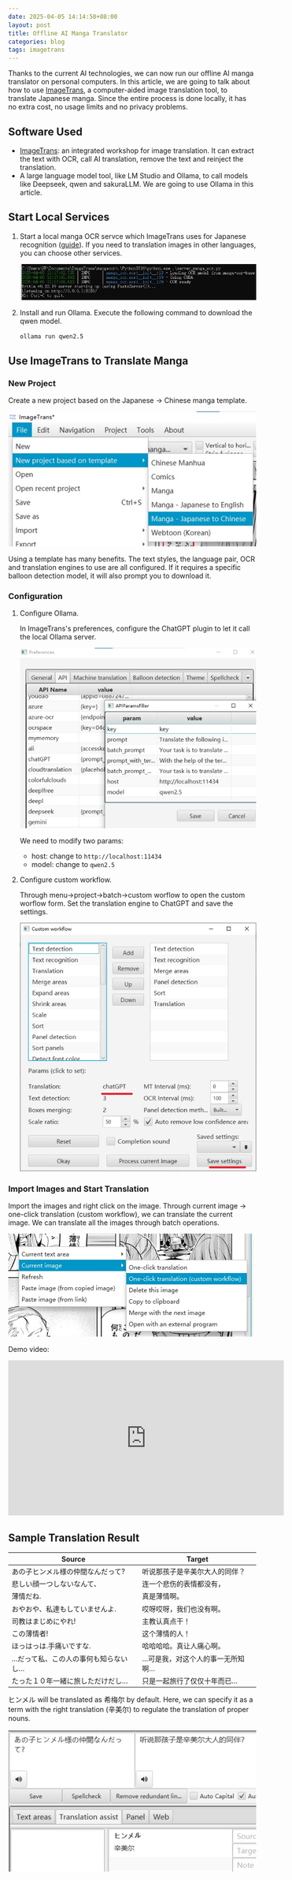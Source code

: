 ```yaml
---
date: 2025-04-05 14:14:50+08:00
layout: post
title: Offline AI Manga Translator
categories: blog
tags: imagetrans
---
```


Thanks to the current AI technologies, we can now run our offline AI manga translator on personal computers. In this article, we are going to talk about how to use [ImageTrans](/imagetrans/), a computer-aided image translation tool, to translate Japanese manga. Since the entire process is done locally, it has no extra cost, no usage limits and no privacy problems.

## Software Used

* [ImageTrans](/imagetrans/): an integrated workshop for image translation. It can extract the text with OCR, call AI translation, remove the text and reinject the translation.
* A large language model tool, like LM Studio and Ollama, to call models like Deepseek, qwen and sakuraLLM. We are going to use Ollama in this article.

## Start Local Services

1. Start a local manga OCR servce which ImageTrans uses for Japanese recognition ([guide](https://github.com/xulihang/ImageTrans_plugins/tree/master/mangaOCR)). If you need to translation images in other languages, you can choose other services.

   ![mangaocr](/album/local-manga-translator/manga-ocr.jpg)
   
2. Install and run Ollama. Execute the following command to download the qwen model.

   ```
   ollama run qwen2.5
   ```
   
## Use ImageTrans to Translate Manga

### New Project

Create a new project based on the Japanese -> Chinese manga template.

![new project](/album/local-manga-translator/new-project.jpg)

Using a template has many benefits. The text styles, the language pair, OCR and translation engines to use are all configured. If it requires a specific balloon detection model, it will also prompt you to download it.

### Configuration

1. Configure Ollama.

   In ImageTrans's preferences, configure the ChatGPT plugin to let it call the local Ollama server.

   ![api settings](/album/local-manga-translator/api-settings.jpg)

   We need to modify two params:

   * host: change to `http://localhost:11434`
   * model: change to `qwen2.5`
   
2. Configure custom workflow.

   Through menu->project->batch->custom worflow to open the custom worflow form. Set the translation engine to ChatGPT and save the settings.

   ![custom workflow](/album/local-manga-translator/custom-workflow.jpg)


### Import Images and Start Translation

Import the images and right click on the image. Through current image -> one-click translation (custom workflow), we can translate the current image. We can translate all the images through batch operations.

![one-click-translation](/album/local-manga-translator/one-click-translation.jpg)

Demo video:

<iframe width="560" height="315" src="https://www.youtube.com/embed/DOS0Kh4Y1g4?si=LCz6oAObFRBKxlVt" title="YouTube video player" frameborder="0" allow="accelerometer; autoplay; clipboard-write; encrypted-media; gyroscope; picture-in-picture; web-share" referrerpolicy="strict-origin-when-cross-origin" allowfullscreen></iframe>

## Sample Translation Result

| Source                  | Target                 |
|---------------------|--------------------|
| あの子ヒンメル様の仲間なんだって?   | 听说那孩子是辛美尔大人的同伴？    |
| 悲しい顔一つしないなんて、       | 连一个悲伤的表情都没有，       |
| 薄情だね.               | 真是薄情啊。             |
| おやおや、私達もしていませんよ.    | 哎呀哎呀，我们也没有啊。       |
| 司教はまじめにやれ!          | 主教认真点干！            |
| この薄情者!              | 这个薄情的人！            |
| ほっはっは.手痛いですな.       | 哈哈哈哈。真让人痛心啊。       |
| …だって私、この人の事何も知らないし… | …可是我，对这个人的事一无所知啊…  |
| たった１０年一緒に旅しただけだし…   | 只是一起旅行了仅仅十年而已…     |



ヒンメル will be translated as 希梅尔 by default. Here, we can specify it as a term with the right translation (辛美尔) to regulate the translation of proper nouns.

![terms](/album/local-manga-translator/terms.jpg)